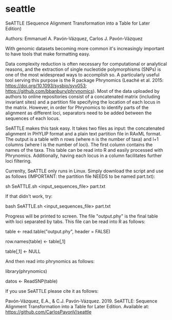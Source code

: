 # seattle
SeATTLE (Sequence Alignment Transformation into a Table for Later Edition)

Authors: Emmanuel A. Pavón-Vázquez, Carlos J. Pavón-Vázquez

With genomic datasets becoming more common it's increasingly important to have tools that make formatting easy.

Data complexity reduction is often necessary for computational or analytical reasons, and the extraction of single nucleotide polymorphisms (SNPs) is one of the most widespread ways to accomplish so. A particularly useful tool serving this purpose is the R package Phrynomics (Leaché et al. 2015: https://doi.org/10.1093/sysbio/syv053; https://github.com/bbanbury/phrynomics). Most of the data uploaded by authors to online repositories consist of a concatenated matrix (including invariant sites) and a partition file specifying the location of each locus in the matrix. However, in order for Phrynomics to identify parts of the alignment as different loci, separators need to be added between the sequences of each locus.

SeATTLE makes this task easy. It takes two files as input: the concatenated alignment in PHYLIP format and a plain text partition file in RAxML format. The output is a table with n rows (where n is the number of taxa) and l+1 columns (where l is the number of loci). The first column contains the names of the taxa. This table can be read into R and easily processed with Phrynomics. Additionally, having each locus in a column facilitates further loci filtering.

Currenlty, SeATTLE only runs in Linux. Simply download the script and use as follows (IMPORTANT: the partition file NEEDS to be named part.txt):

sh SeATTLE.sh <input_sequences_file> part.txt

If that didn't work, try:

bash SeATTLE.sh <input_sequences_file> part.txt

Progress will be printed to screen. The file "output.phy" is the final table with loci separated by tabs. This file can be read into R as follows:

table <- read.table("output.phy", header = FALSE)

row.names(table) <- table[,1]

table[,1] <- NULL

And then read into phrynomics as follows:

library(phrynomics)

datos <- ReadSNP(table)

If you use SeATTLE please cite it as follows:

Pavón-Vázquez, E.A., & C.J. Pavón-Vázquez. 2019. SeATTLE: Sequence Alignment Transformation into a Table for Later Edition. Available at: https://github.com/CarlosPavonV/seattle
